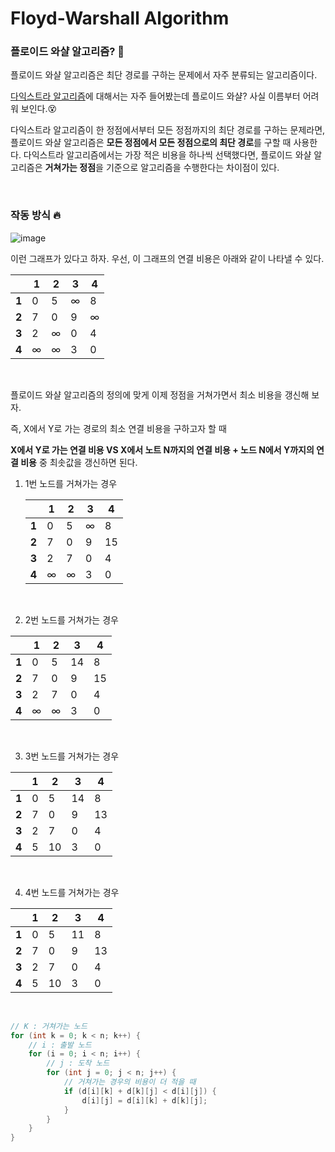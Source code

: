 # Floyd-Warshall Algorithm 

### 플로이드 와샬 알고리즘? 🤔

플로이드 와샬 알고리즘은 최단 경로를 구하는 문제에서 자주 분류되는 알고리즘이다.

[다익스트라 알고리즘](https://github.com/hjyeon-n/Algorithm_study/blob/master/Problem%20Solving/Dijkstra%20Algorithm.md)에 대해서는 자주 들어봤는데 플로이드 와샬? 사실 이름부터 어려워 보인다.😵

다익스트라 알고리즘이 한 정점에서부터 모든 정점까지의 최단 경로를 구하는 문제라면, 플로이드 와샬 알고리즘은 **모든 정점에서 모든 정점으로의 최단 경로**를 구할 때 사용한다. 다익스트라 알고리즘에서는 가장 적은 비용을 하나씩 선택했다면, 플로이드 와샬 알고리즘은 **거쳐가는 정점**을 기준으로 알고리즘을 수행한다는 차이점이 있다.

<br>

### 작동 방식 🔥

![image](https://user-images.githubusercontent.com/62419307/97410122-02c60580-1942-11eb-89b0-84eaf96c562f.png)

이런 그래프가 있다고 하자. 우선, 이 그래프의 연결 비용은 아래와 같이 나타낼 수 있다.

|       | 1    | 2    | 3    | 4    |
| ----- | ---- | ---- | ---- | ---- |
| **1** | 0    | 5    | ∞    | 8    |
| **2** | 7    | 0    | 9    | ∞    |
| **3** | 2    | ∞    | 0    | 4    |
| **4** | ∞    | ∞    | 3    | 0    |

<br>

플로이드 와샬 알고리즘의 정의에 맞게 이제 정점을 거쳐가면서 최소 비용을 갱신해 보자.

즉, X에서 Y로 가는 경로의 최소 연결 비용을 구하고자 할 때

**X에서 Y로 가는 연결 비용 VS X에서 노트 N까지의 연결 비용 + 노드 N에서 Y까지의 연결 비용** 중 최솟값을 갱신하면 된다.

1. 1번 노드를 거쳐가는 경우

   |       | 1    | 2    | 3    | 4    |
   | ----- | ---- | ---- | ---- | ---- |
   | **1** | 0    | 5    | ∞    | 8    |
   | **2** | 7    | 0    | 9    | 15   |
   | **3** | 2    | 7    | 0    | 4    |
   | **4** | ∞    | ∞    | 3    | 0    |

   <br>

2.  2번 노드를 거쳐가는 경우

   |       | 1    | 2    | 3    | 4    |
   | ----- | ---- | ---- | ---- | ---- |
   | **1** | 0    | 5    | 14   | 8    |
   | **2** | 7    | 0    | 9    | 15   |
   | **3** | 2    | 7    | 0    | 4    |
   | **4** | ∞    | ∞    | 3    | 0    |

   <br>

3.  3번 노드를 거쳐가는 경우

   |       | 1    | 2    | 3    | 4    |
   | ----- | ---- | ---- | ---- | ---- |
   | **1** | 0    | 5    | 14   | 8    |
   | **2** | 7    | 0    | 9    | 13   |
   | **3** | 2    | 7    | 0    | 4    |
   | **4** | 5    | 10   | 3    | 0    |

   <br>

4.  4번 노드를 거쳐가는 경우

   |       | 1    | 2    | 3    | 4    |
   | ----- | ---- | ---- | ---- | ---- |
   | **1** | 0    | 5    | 11   | 8    |
   | **2** | 7    | 0    | 9    | 13   |
   | **3** | 2    | 7    | 0    | 4    |
   | **4** | 5    | 10   | 3    | 0    |

   <br>

```java
// K : 거쳐가는 노드
for (int k = 0; k < n; k++) {
    // i : 출발 노드
    for (i = 0; i < n; i++) {
        // j : 도착 노드
        for (int j = 0; j < n; j++) {
            // 거쳐가는 경우의 비용이 더 적을 때
            if (d[i][k] + d[k][j] < d[i][j]) {
                d[i][j] = d[i][k] + d[k][j];
            }
        }
    } 
}
```





